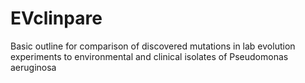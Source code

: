 # EVclinpare
Basic outline for comparison of discovered mutations in lab evolution experiments to environmental and clinical isolates of Pseudomonas aeruginosa
